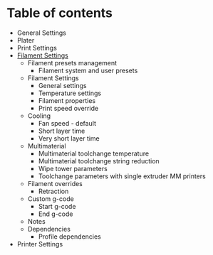 # Table of contents

* General Settings
* Plater
* Print Settings
* [Filament Settings](filament_settings/filament_presets_management.md#filament-configuration)
	* Filament presets management
		* Filament system and user presets
	* Filament Settings
		* General settings
		* Temperature settings
		* Filament properties
		* Print speed override
	* Cooling
		* Fan speed - default
		* Short layer time
		* Very short layer time
	* Multimaterial
		* Multimaterial toolchange temperature
		* Multimaterial toolchange string reduction
		* Wipe tower parameters
		* Toolchange parameters with single extruder MM printers
	* Filament overrides
		* Retraction
	* Custom g-code
		* Start g-code
		* End g-code
	* Notes
	* Dependencies
		* Profile dependencies
* Printer Settings
